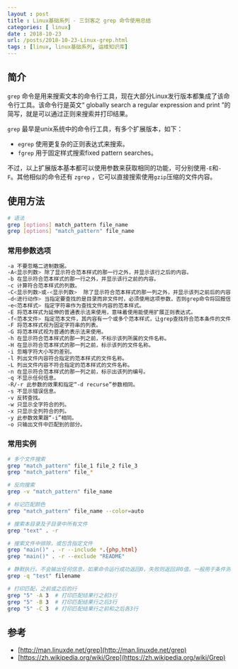 ```yaml
---
layout : post
title : Linux基础系列 - 三剑客之 grep 命令使用总结
categories: [ linux] 
date : 2018-10-23
url: /posts/2018-10-23-Linux-grep.html 
tags : [linux, linux基础系列, 运维知识库]
---
```


## 简介

`grep` 命令是用来搜索文本的命令行工具，现在大部分Linux发行版本都集成了该命令行工具。该命令行是英文“ globally search a regular expression and print ”的简写，就是可以通过正则来搜索并打印结果。

`grep` 最早是unix系统中的命令行工具，有多个扩展版本，如下：
- `egrep` 使用更复杂的正则表达式来搜索。
- `fgrep` 用于固定样式搜索fixed pattern searches。

不过，以上扩展版本基本都可以使用参数来获取相同的功能，可分别使用`-E`和`-F`。其他相似的命令还有 `zgrep` ，它可以直接搜索使用`gzip`压缩的文件内容。

<!-- more -->

## 使用方法

```bash
# 语法
grep [options] match_pattern file_name
grep [options] "match_pattern" file_name
```

### 常用参数选项

```bash
-a 不要忽略二进制数据。
-A<显示列数> 除了显示符合范本样式的那一行之外，并显示该行之后的内容。
-b 在显示符合范本样式的那一行之外，并显示该行之前的内容。
-c 计算符合范本样式的列数。
-C<显示列数>或-<显示列数>  除了显示符合范本样式的那一列之外，并显示该列之前后的内容。
-d<进行动作> 当指定要查找的是目录而非文件时，必须使用这项参数，否则grep命令将回报信息并停止动作。
-e<范本样式> 指定字符串作为查找文件内容的范本样式。
-E 将范本样式为延伸的普通表示法来使用，意味着使用能使用扩展正则表达式。
-f<范本文件> 指定范本文件，其内容有一个或多个范本样式，让grep查找符合范本条件的文件内容，格式为每一列的范本样式。
-F 将范本样式视为固定字符串的列表。
-G 将范本样式视为普通的表示法来使用。
-h 在显示符合范本样式的那一列之前，不标示该列所属的文件名称。
-H 在显示符合范本样式的那一列之前，标示该列的文件名称。
-i 忽略字符大小写的差别。
-l 列出文件内容符合指定的范本样式的文件名称。
-L 列出文件内容不符合指定的范本样式的文件名称。
-n 在显示符合范本样式的那一列之前，标示出该列的编号。
-q 不显示任何信息。
-R/-r 此参数的效果和指定“-d recurse”参数相同。
-s 不显示错误信息。
-v 反转查找。
-w 只显示全字符合的列。
-x 只显示全列符合的列。
-y 此参数效果跟“-i”相同。
-o 只输出文件中匹配到的部分。
```

### 常用实例 

```bash
# 多个文件搜索
grep "match_pattern" file_1 file_2 file_3
grep "match_pattern" file_*

# 反向搜索
grep -v "match_pattern" file_name

# 标记匹配颜色
grep "match_pattern" file_name --color=auto

# 搜索本目录及子目录中所有文件
grep "text" . -r 

# 搜索文件中排除，或包含指定文件
grep "main()" . -r --include *.{php,html}
grep "main()" . -r --exclude "README"

# 静默执行。不会输出任何信息，如果命令运行成功返回0，失败则返回非0值。一般用于条件测试。
grep -q "test" filename

# 打印匹配，之前或之后的行
grep "5" -A 3  # 打印匹配结果行之前3行
grep "5" -B 3  # 打印匹配结果行之后3行
grep "5" -C 3  # 打印匹配结果行之前和之后各3行
```

## 参考

- [http://man.linuxde.net/grep](http://man.linuxde.net/grep)
- [https://zh.wikipedia.org/wiki/Grep](https://zh.wikipedia.org/wiki/Grep)
